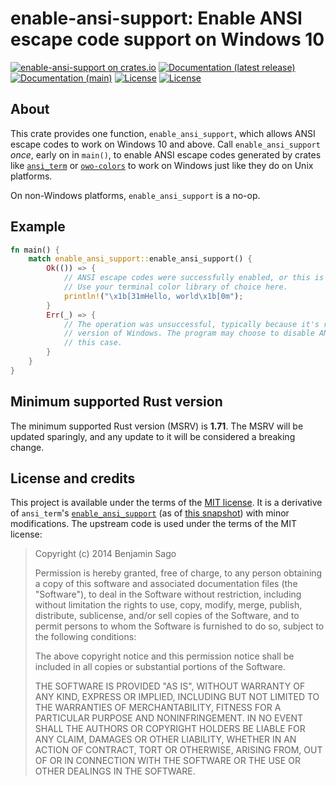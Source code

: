 # enable-ansi-support: Enable ANSI escape code support on Windows 10

[![enable-ansi-support on crates.io](https://img.shields.io/crates/v/enable-ansi-support)](https://crates.io/crates/enable-ansi-support)
[![Documentation (latest release)](https://img.shields.io/badge/docs-latest%20release-brightgreen.svg)](https://docs.rs/enable-ansi-support/)
[![Documentation (main)](https://img.shields.io/badge/documentation-main-purple.svg)](https://sunshowers-code.github.io/enable-ansi-support/rustdoc/enable_ansi_support/)
[![License](https://img.shields.io/badge/license-Apache-green.svg)](LICENSE-APACHE)
[![License](https://img.shields.io/badge/license-MIT-green.svg)](LICENSE)

## About

This crate provides one function, `enable_ansi_support`, which allows ANSI escape codes to work on Windows 10 and above.
Call `enable_ansi_support` *once*, early on in `main()`, to enable ANSI escape codes generated by crates like
[`ansi_term`](https://docs.rs/ansi_term) or [`owo-colors`](https://docs.rs/owo-colors) to work on Windows just like they
do on Unix platforms.

On non-Windows platforms, `enable_ansi_support` is a no-op.

## Example

```rust
fn main() {
    match enable_ansi_support::enable_ansi_support() {
        Ok(()) => {
            // ANSI escape codes were successfully enabled, or this is a non-Windows platform.
            // Use your terminal color library of choice here.
            println!("\x1b[31mHello, world\x1b[0m");
        }
        Err(_) => {
            // The operation was unsuccessful, typically because it's running on an older
            // version of Windows. The program may choose to disable ANSI color code output in
            // this case.
        }
    }
}
```

## Minimum supported Rust version

The minimum supported Rust version (MSRV) is **1.71**. The MSRV will be updated sparingly, and any
update to it will be considered a breaking change.

## License and credits

This project is available under the terms of the [MIT license](LICENSE). It is a derivative of `ansi_term`'s
[`enable_ansi_support`](https://github.com/ogham/rust-ansi-term/blob/master/src/windows.rs)
(as of [this snapshot](https://github.com/ogham/rust-ansi-term/blob/ff7eba98d55ad609c7fcc8c7bb0859b37c7545cc/src/windows.rs))
with minor modifications. The upstream code is used under the terms of the MIT license:

> Copyright (c) 2014 Benjamin Sago
>
> Permission is hereby granted, free of charge, to any person obtaining a copy
> of this software and associated documentation files (the "Software"), to deal
> in the Software without restriction, including without limitation the rights
> to use, copy, modify, merge, publish, distribute, sublicense, and/or sell
> copies of the Software, and to permit persons to whom the Software is
> furnished to do so, subject to the following conditions:
>
> The above copyright notice and this permission notice shall be included in all
> copies or substantial portions of the Software.
> 
> THE SOFTWARE IS PROVIDED "AS IS", WITHOUT WARRANTY OF ANY KIND, EXPRESS OR
> IMPLIED, INCLUDING BUT NOT LIMITED TO THE WARRANTIES OF MERCHANTABILITY,
> FITNESS FOR A PARTICULAR PURPOSE AND NONINFRINGEMENT. IN NO EVENT SHALL THE
> AUTHORS OR COPYRIGHT HOLDERS BE LIABLE FOR ANY CLAIM, DAMAGES OR OTHER
> LIABILITY, WHETHER IN AN ACTION OF CONTRACT, TORT OR OTHERWISE, ARISING FROM,
> OUT OF OR IN CONNECTION WITH THE SOFTWARE OR THE USE OR OTHER DEALINGS IN THE
> SOFTWARE.
